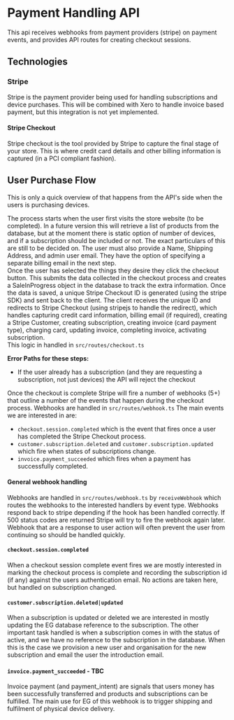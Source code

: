 # Payment Handling API
This api receives webhooks from payment providers (stripe) on payment events, and provides API routes for creating 
checkout sessions.

## Technologies

### Stripe
Stripe is the payment provider being used for handling subscriptions and device purchases. This will be combined with 
Xero to handle invoice based payment, but this integration is not yet implemented.
#### Stripe Checkout
Stripe checkout is the tool provided by Stripe to capture the final stage of your store. This is where credit card 
details and other billing information is captured (in a PCI compliant fashion).

## User Purchase Flow
This is only a quick overview of that happens from the API's side when the users is purchasing devices.

The process starts when the user first visits the store website (to be completed). In a future version this will 
retrieve a list of products from the database, but at the moment there is static option of number of devices, 
and if a subscription should be included or not. The exact particulars of this are still to be decided on. 
The user must also provide a Name, Shipping Address, and admin user email. They have the option of specifying a separate
billing email in the next step.   
Once the user has selected the things they desire they click the checkout button. This submits the data collected in the
checkout process and creates a SaleInProgress object in the database to track the extra information. Once the data is 
saved, a unique Stripe Checkout ID is generated (using the stripe SDK) and sent back to the client. The client receives 
the unique ID and redirects to Stripe Checkout (using stripejs to handle the redirect), which handles capturing credit
card information, billing email (if required), creating a Stripe Customer, creating subscription, creating invoice 
(card payment type), charging card, updating invoice, completing invoice, activating subscription.   
This logic in handled in `src/routes/checkout.ts`  

__Error Paths for these steps:__
* If the user already has a subscription (and they are requesting a subscription, not just devices) the API will reject
the checkout

Once the checkout is complete Stripe will fire a number of webhooks (5+) that outline a number of the events that happen
 during the checkout process. Webhooks are handled in `src/routes/webhook.ts` The main events we are interested in are:
 * `checkout.session.completed` which is the event that fires once a user has completed the Stripe Checkout process.
 * `customer.subscription.deleted` and `customer.subscription.updated` which fire when states of subscriptions change.
 * `invoice.payment_succeeded` which fires when a payment has successfully completed.
 
#### General webhook handling
Webhooks are handled in `src/routes/webhook.ts` by  `receiveWebhook` which routes the webhooks to the interested handlers
by event type. Webhooks respond back to stripe depending if the hook has been handled correctly. If 500 status codes
are returned Stripe will try to fire the webhook again later. Webhook that are a response to user action will often prevent
the user from continuing so should be handled quickly.
 
#### `checkout.session.completed`
When a checkout session complete event fires we are mostly interested in marking the checkout process is complete and 
recording the subscription id (if any) against the users authentication email. No actions are taken here, but handled on
subscription changed.

#### `customer.subscription.deleted|updated`
When a subscription is updated or deleted we are interested in mostly updating the EG database reference to the subscription.
The other important task handled is when a subscription comes in with the status of active, and we have no reference to 
the subscription in the database. When this is the case we provision a new user and organisation for the new subscription
and email the user the introduction email.

#### `invoice.payment_succeeded` - TBC
Invoice payment (and payment_intent) are signals that users money has been successfully transferred and products and 
subscriptions can be fulfilled. The main use for EG of this webhook is to trigger shipping and fulfilment of physical 
device delivery.




